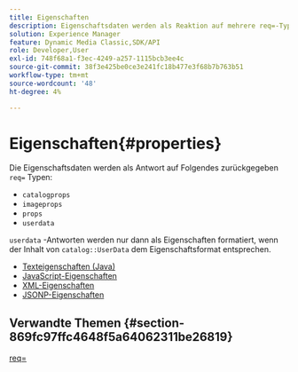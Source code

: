 ```yaml
---
title: Eigenschaften
description: Eigenschaftsdaten werden als Reaktion auf mehrere req=-Typen zurückgegeben.
solution: Experience Manager
feature: Dynamic Media Classic,SDK/API
role: Developer,User
exl-id: 748f68a1-f3ec-4249-a257-1115bcb3ee4c
source-git-commit: 38f3e425be0ce3e241fc18b477e3f68b7b763b51
workflow-type: tm+mt
source-wordcount: '48'
ht-degree: 4%

---
```


# Eigenschaften{#properties}

Die Eigenschaftsdaten werden als Antwort auf Folgendes zurückgegeben `req=` Typen:

* `catalogprops`
* `imageprops`
* `props`
* `userdata`

`userdata` -Antworten werden nur dann als Eigenschaften formatiert, wenn der Inhalt von `catalog::UserData` dem Eigenschaftsformat entsprechen.

* [Texteigenschaften (Java)](r-text-java-properties.md)
* [JavaScript-Eigenschaften](r-javascript-properties.md)
* [XML-Eigenschaften](r-xml-properties.md)
* [JSONP-Eigenschaften](r-json-properties.md)


## Verwandte Themen {#section-869fc97ffc4648f5a64062311be26819}

[req=](../../../../../../is-api/http-ref/image-serving-api-ref/c-http-protocol-reference/c-command-reference/r-req/r-req.md#reference-907cdb4a97034db7ad94695f25552e76)
